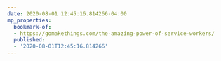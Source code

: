 ```yaml
---
date: 2020-08-01 12:45:16.814266-04:00
mp_properties:
  bookmark-of:
  - https://gomakethings.com/the-amazing-power-of-service-workers/
  published:
  - '2020-08-01T12:45:16.814266'
---
```


